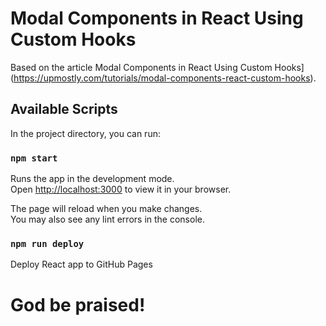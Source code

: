 # Modal Components in React Using Custom Hooks

Based on the article Modal Components in React Using Custom Hooks](https://upmostly.com/tutorials/modal-components-react-custom-hooks).

## Available Scripts

In the project directory, you can run:

### `npm start`

Runs the app in the development mode.\
Open [http://localhost:3000](http://localhost:3000) to view it in your browser.

The page will reload when you make changes.\
You may also see any lint errors in the console.

### `npm run deploy`

Deploy React app to GitHub Pages

# God be praised!
